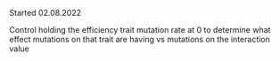 Started 02.08.2022

Control holding the efficiency trait mutation rate at 0 to determine what effect mutations on that trait are having vs mutations on the interaction value
